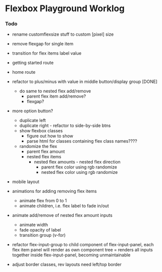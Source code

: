 # Flexbox Playground Worklog



### Todo
- rename customflexsize stuff to custom [pixel] size
- remove flexgap for single item
- transition for flex items label value
- getting started route
- home route

- refactor to plus/minus with value in middle button/display group [DONE]
  - do same to nested flex add/remove
    - parent flex item add/remove?
    - flexgap?

- more option button?
  - duplicate left
  - duplicate right
		- refactor to side-by-side btns
  - show flexbox classes
    - figure out how to show
    - parse html for classes containing flex class names????
  - randomize the flex
    - parent flex amount
    - nested flex items
      - nested flex amounts
			- nested flex direction
		- parent flex color using rgb randomize
		- nested flex color using rgb randomize

- mobile layout

- animations for adding removing flex items
  - animate flex from 0 to 1
  - animate children, i.e. flex label to fade in/out

- animate add/remove of nested flex amount inputs
  - animate width
  - fade opacity of label
  - transition group (v-for)

- refactor flex-input-group to child component of flex-input-panel, each flex item panel will render as own component tree
  = renders all inputs together inside flex-input-panel, becoming unmaintainable


- adjust border classes, rev layouts need left/top border
